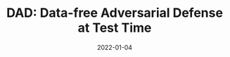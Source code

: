---
title: "DAD: Data-free Adversarial Defense at Test Time"
collection: publications
category: conferences
permalink: /publication/2022-01-04-dad
excerpt: 'A novel test-time adversarial defense method that detects and corrects adversarial samples without requiring training data, significantly improving robustness.'
date: 2022-01-04
venue: 'Proceedings of the IEEE/CVF Winter Conference on Applications of Computer Vision (WACV)'
paperurl: 'https://openaccess.thecvf.com/content/WACV2022/papers/Nayak_DAD_Data-Free_Adversarial_Defense_at_Test_Time_WACV_2022_paper.pdf'
citation: 'G.K. Nayak, R. Rawal, A. Chakraborty. (2022). "DAD: Data-free Adversarial Defense at Test Time." <i>Proceedings of the IEEE/CVF Winter Conference on Applications of Computer Vision</i>.'
authors: Gaurav Kumar Nayak*, Ruchit Rawal*, Anirban Chakraborty
code: https://github.com/vcl-iisc/data_free_adversarial_defense
projectpage: https://sites.google.com/view/dad-wacv22
---